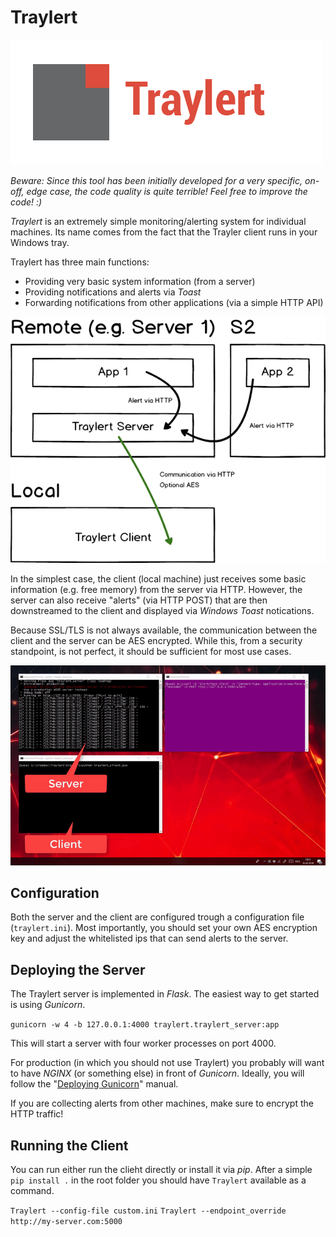 # Traylert

![Traylert](https://github.com/IngoKl/Traylert/blob/master/data/logo.png?raw=true "Traylert")

*Beware: Since this tool has been initially developed for a very specific, on-off, edge case, the code quality is quite terrible! Feel free to improve the code! :)*

*Traylert* is an extremely simple monitoring/alerting system for individual machines.
Its name comes from the fact that the Trayler client runs in your Windows tray.

Traylert has three main functions:
- Providing very basic system information (from a server)
- Providing notifications and alerts via *Toast*
- Forwarding notifications from other applications (via a simple HTTP API)

![Traylert Infrastructure](https://github.com/IngoKl/Traylert/blob/master/data/traylert-infra.png?raw=true "Traylert Infrastructure")

In the simplest case, the client (local machine) just receives some basic information (e.g. free memory) from the server via HTTP. However, the server can also receive "alerts" (via HTTP POST) that are then downstreamed to the client and displayed via *Windows Toast* notications. 

Because SSL/TLS is not always available, the communication between the client and the server can be AES encrypted. While this, from a security standpoint, is not perfect, it should be sufficient for most use cases.

![Alert Example](https://github.com/IngoKl/Traylert/blob/master/data/alert-example.gif?raw=true "Alert Example")

## Configuration
Both the server and the client are configured trough a configuration file (`traylert.ini`).  Most importantly, you should set your own AES encryption key and adjust the whitelisted ips that can send alerts to the server.

## Deploying the Server
The Traylert server is implemented in *Flask*. The easiest way to get started is using *Gunicorn*.

`gunicorn -w 4 -b 127.0.0.1:4000 traylert.traylert_server:app`

This will start a server with four worker processes on port 4000.

For production (in which you should not use Traylert) you probably will want to have *NGINX* (or something else) in front of *Gunicorn*. Ideally, you will follow the "[Deploying Gunicorn](http://docs.gunicorn.org/en/stable/deploy.html "Deploying Gunicorn")" manual.

If you are collecting alerts from other machines, make sure to encrypt the HTTP traffic!

## Running the Client
You can run either run the clieht directly or install it via *pip*. After a simple `pip install .` in the root folder you should have `Traylert` available as a command. 

`Traylert --config-file custom.ini`
`Traylert --endpoint_override http://my-server.com:5000`

